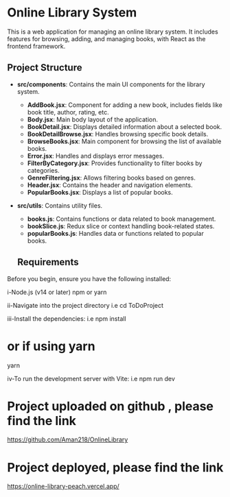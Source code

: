# Online Library System

This is a web application for managing an online library system. It includes features for browsing, adding, and managing books, with React as the frontend framework.

## Project Structure

- **src/components**: Contains the main UI components for the library system.
  - **AddBook.jsx**: Component for adding a new book, includes fields like book title, author, rating, etc.
  - **Body.jsx**: Main body layout of the application.
  - **BookDetail.jsx**: Displays detailed information about a selected book.
  - **BookDetailBrowse.jsx**: Handles browsing specific book details.
  - **BrowseBooks.jsx**: Main component for browsing the list of available books.
  - **Error.jsx**: Handles and displays error messages.
  - **FilterByCategory.jsx**: Provides functionality to filter books by categories.
  - **GenreFiltering.jsx**: Allows filtering books based on genres.
  - **Header.jsx**: Contains the header and navigation elements.
  - **PopularBooks.jsx**: Displays a list of popular books.

- **src/utils**: Contains utility files.
  - **books.js**: Contains functions or data related to book management.
  - **bookSlice.js**: Redux slice or context handling book-related states.
  - **popularBooks.js**: Handles data or functions related to popular books.


  ## Requirements

Before you begin, ensure you have the following installed:

i-Node.js (v14 or later)
  npm or yarn

ii-Navigate into the project directory i.e cd ToDoProject

iii-Install the dependencies: i.e npm install
# or if using yarn
yarn


iv-To run the development server with Vite: i.e npm run dev

# Project uploaded on github , please find the link
  https://github.com/Aman218/OnlineLibrary

# Project deployed, please find the link

 https://online-library-peach.vercel.app/